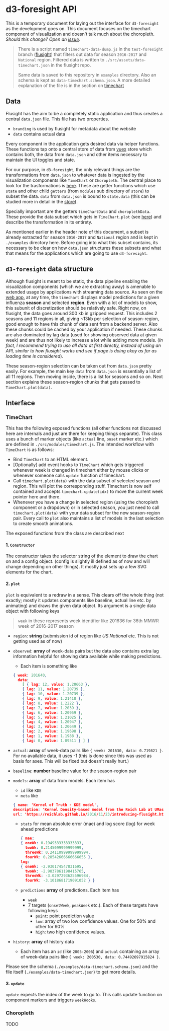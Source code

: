 # d3-foresight API

This is a temporary document for laying out the interface for `d3-foresight` as
the development goes on. This document focuses on the timechart component of
visualization and doesn't talk much about the choropleth. *Should this change?
Open an [issue](https://github.com/reichlab/d3-foresight/issues/new).*

> There is a script named `timechart-data-dump.js` in the `test-foresight` branch
> ([flusight](https://github.com/reichlab/flusight)) that filters out data for
> season `2016-2017` and `National` region. Filtered data is written to
> `./src/assets/data-timechart.json` in the flusight repo.
>
> Same data is saved to this repository in `examples` directory. Also an schema
> is kept as `data-timechart.schema.json`. A more detailed explanation of the
> file is in the section on [timechart](#timechart)

## Data

Flusight has the aim to be a completely static application and thus creates a
central `data.json` file. This file has two properties.

- `branding` is used by flusight for metadata about the website
- `data` contains actual data

Every component in the application gets desired data via helper functions. These
functions tap onto a central store of data
from [vuex](https://github.com/vuejs/vuex) store which contains both, the data
from `data.json` and other items necessary to maintain the UI toggles and state.

For our purpose, in `d3-foresight`, the only relevant things are the transformations
from `data.json` to whatever data is ingested by the visualization components
like `TimeChart` or `Choropleth`. The central place to look for the trasformations
is
[here](https://github.com/reichlab/flusight/blob/test-foresight/src/store/getters.js).
These are getter functions which use `state` and other child `getters` (from
`modules` sub directory of `store`) to subset the data. `data` from `data.json`
is bound to `state.data` (this can be studied more in detail in
the
[store](https://github.com/reichlab/flusight/blob/test-foresight/src/store/)).

Specially important are the getters `timeChartData` and `choroplethData`. These
provide the data subset which gets in `TimeChart.plot`
(see
[here](https://github.com/reichlab/flusight/blob/test-foresight/src/store/actions.js#L21))
and describe the transformation in its entirety.

As mentioned earlier in the header note of this document, a subset is already
extracted for season `2016-2017` and `National` region and is kept in
`./examples` directory here. Before going into what this subset contains, its
necessary to be clear on how `data.json` structures these subsets and what that
means for the applications which are going to use `d3-foresight`.

## `d3-foresight` data structure

Although flusight is meant to be static, the data pipeline enabling the
visualization components (which we are extracting away) is amenable to extended
usage by applications with streaming data source. As seen on
the [web app](https://reichlab.github.io/flusight), at any time, the `timechart`
displays model predictions for a given influenza **season** and selected **region**.
Even with a lot of models to show, this subunit of discretization should be
relatively safe. Right now, on flusight, the data goes around 300 kb
in gzipped request. This includes 2 seasons and 11 regions in all, giving ~13kb
per selection of season-region, good enough to have this chunk of data sent from
a backend server. Also these chunks could be cached by your application if
needed. These chunks are also dominated by lag data (used for showing observed
data at given week) and are thus not likely to increase a lot while adding more
models. (*In fact, I recommend trying to use all data at first directly, instead
of using an API, similar to how flusight works and see if page is doing okay as
far as loading time is considered*).

These season-region selection can be taken out from `data.json` pretty easily.
For example, the main key `data` from `data.json` is essentially a list of all
11 regions. Then moving inside, there is a list for seasons and so on. Next
section explains these season-region chunks that gets passed to
`TimeChart.plot(data)`.

## Interface

### TimeChart

This has the following exposed functions (all other functions not discussed here
are internals and just are there for keeping things separate). This class uses a
bunch of marker objects (like `actual` line, `onset` marker etc.) which are
defined in `./src/modules/timechart.js`. The intended workflow with `TimeChart`
is as follows:

- Bind `TimeChart` to an HTML element.
- [Optionally] add event hooks to `TimeChart` which gets triggered whenever week
  is changed in timechart either by mouse clicks or whenever someone calls
  `update` function of timechart.
- Call `timechart.plot(data)` with the data subset of selected season and
  region. This will plot the corresponding stuff. Timechart is now self
  contained and accepts `timechart.update(idx)` to move the current week pointer
  here and there.
- Whenever you have a change in selected region (using the choropleth component
  or a dropdown) or in selected season, you just need to call
  `timechart.plot(data)` with your data subset for the new season-region pair.
  Every call to `plot` also maintains a list of models in the last selection to
  create smooth animations.

The exposed functions from the class are described next

#### 1. `Constructor`

  The constructor takes the selector string of the element to draw the chart on and a config
  object. (config is slightly ill defined as of now and will change depending on
  other things). It mostly just sets up a few SVG elements for the chart.
  
#### 2. `plot`

  `plot` is equivalent to a redraw in a sense. This clears off the whole thing
  (not exactly; mostly it updates components like baseline, actual line etc. by
  animating) and draws the given data object. Its argument is a single data
  object with following keys
  
  > `week` in these represents week identifier like 201636 for 36th MMWR week of
  > 2016-2017 season
  
  - `region`: **string** (submission id of region like *US National* etc. This is
    not getting used as of now)
  - `observed`: **array** of week-data pairs but the data also contains extra
    lag information helpful for showing data available while making predictions.
    - Each item is something like
    
    ```json
    { week: 201640,
      data: 
        [ { lag: 12, value: 1.20663 },
        { lag: 11, value: 1.20739 },
        { lag: 10, value: 1.20739 },
        { lag: 9, value: 1.21418 },
        { lag: 8, value: 1.2222 },
        { lag: 7, value: 1.2039 },
        { lag: 6, value: 1.20959 },
        { lag: 5, value: 1.21025 },
        { lag: 4, value: 1.20947 },
        { lag: 3, value: 1.20649 },
        { lag: 2, value: 1.19698 },
        { lag: 1, value: 1.1988 },
        { lag: 0, value: 1.09511 } ] }
    ```
    
  - `actual`: **array** of week-data pairs like `{ week: 201630, data: 0.719821
    }`. For no available data, it uses -1 (this is done since this was used as
    basis for axes. This will be fixed but doesn't really hurt.)
  - `baseline`: **number** baseline value for the season-region pair
  - `models`:  **array** of data from models. Each item has
    - `id` like `KDE`
    - `meta` like
    
    ```json
    { name: 'Kernel of Truth - KDE model',
    description: 'Kernel Density-based model from the Reich Lab at UMass-Amherst',
    url: 'https://reichlab.github.io/2016/11/23/introducing-flusight.html' }
    ```
    
    - `stats` for mean absolute error (mae) and log score (log) for week ahead
      predictions
      
      ```json
      { mae: 
      { oneWk: 0.1949333333333333,
        twoWk: 0.2145099999999999,
        threeWk: 0.24110999999999994,
        fourWk: 0.28542666666666655 },
      log: 
      { oneWk: -2.930174547831695,
        twoWk: -2.9837861198415765,
        threeWk: -3.0297293625596984,
        fourWk: -3.1018681719091052 } }
      ```
      
    - `predictions` **array** of predictions. Each item has
      - `week`
      - 7 targets (`onsetWeek`, `peakWeek` etc.). Each of these targets have
        following keys
        - `point`: point prediction value
        - `low`: array of two low confidence values. One for 50% and other for
          90%
        - `high`: two high confidence values.
  - `history`: **array** of history data
    - Each item has an `id` (like `2005-2006`) and `actual` containing an array
      of week-data pairs like `{ week: 200530, data: 0.74492697915824 }`.
  
  Please see the schema (`./examples/data-timechart.schema.json`) and the file
  itself (`./examples/data-timechart.json`) to get more details.

#### 3. `update`

  `update` expects the index of the week to go to. This calls update function on
  component markers and triggers `weekHooks`.

### Choropleth

TODO
